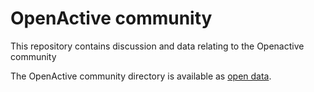 # OpenActive community
This repository contains discussion and data relating to the Openactive community

The OpenActive community directory is available as [open data](https://www.openactive.io/community/community.json).
